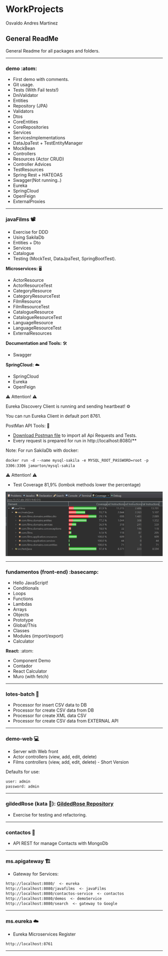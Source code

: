 # WorkProjects

Osvaldo Andres Martinez

## General ReadMe

General Readme for all packages and folders.

---


### demo :atom:

- First demo with comments.
- Git usage.
- Tests (With Fail tests!)
- DniValidator
- Entities
- Repository (JPA)
- Validators
- Dtos
- CoreEntities
- CoreRepositories
- Services
- ServicesImplementations
- DataJpaTest + TestEntityManager
- MockBean
- Controllers
- Resources (Actor CRUD)
- Controller Advices
- TestResources
- Spring Rest + HATEOAS
- Swagger(Not running..)
- Eureka
- SpringCloud
- OpenFeign
- ExternalProxies

---


### javaFilms :film_projector:

- Exercise for DDD
- Using SakilaDb
- Entities + Dto
- Services
- Catalogue
- Testing (MockTest, DataJpaTest, SpringBootTest).


 **Microservices:** :desktop_computer:
 
- ActorResource
- ActorResourceTest
- CategoryResource
- CategoryResourceTest
- FilmResource
- FilmResourceTest
- CatalogueResource
- CatalogueResourceTest
- LanguageResource
- LanguageResourceTest
- ExternalResources

 **Documentation and Tools:** :hammer_and_wrench:
 
- Swagger

 **SpringCloud:** :cloud:
 
- SpringCloud
- Eureka
- OpenFeign

:warning: Attention! :warning:

Eureka Discovery Client is running and sending heartbeat! :gear:

You can run Eureka Client in default port 8761.

 PostMan API Tools: :triangular_flag_on_post:

- [Download Postman file](/files/JavaFilms_V1.postman_collection) to import all Api Requests and Tests.
- Every request is prepared for run in http://localhost:8080/**


Note: For run SakilaDb with docker:

`docker run -d --name mysql-sakila -e MYSQL_ROOT_PASSWORD=root -p 3306:3306 jamarton/mysql-sakila`


:warning: Attention! :warning:

- Test Coverage 81,9% (lombok methods lower the percentage)



![Tests](/files/javaFilm_testsCoverage_v4.jpg)


---


### fundamentos (front-end) :basecamp:

- Hello JavaScript!
- Conditionals
- Loops
- Functions
- Lambdas
- Arrays
- Objects
- Prototype
- Global/This
- Classes
- Modules (import/export)
- Calculator


**React:** :atom:

- Component Demo
- Contador
- React Calculator
- Muro (with fetch)



---

### lotes-batch :robot:

- Processor for insert CSV data to DB
- Processor for create CSV data from DB
- Processor for create XML data CSV
- Processor for create CSV data from EXTERNAL API


---

### demo-web :computer:


- Server with Web front
- Actor controllers (view, add, edit, delete)
- Films controllers (view, add, edit, delete) - Short Version

Defaults for use:

```
user: admin
password: admin
```

---


### gildedRose (kata :martial_arts_uniform:): [GildedRose Repository](https://github.com/emilybache/GildedRose-Refactoring-Kata)

- Exercise for testing and refactoring.

---


### contactos :busts_in_silhouette:

- API REST for manage Contacts with MongoDb

---

### ms.apigateway :building_construction:

- Gateway for Services:

```
http://localhost:8080/  <- eureka
http://localhost:8080/javafilms  <- javaFilms
http://localhost:8080/contactos-service  <- contactos
http://localhost:8080/demos  <- demoService
http://localhost:8080/search  <- gateway to Google
```


---

### ms.eureka :cloud:

- Eureka Microservices Register

```
http://localhost:8761

```


---

